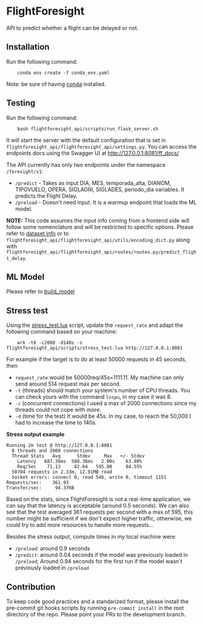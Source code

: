 # FlightForesight

API to predict whether a flight can be delayed or not.

## Installation 

Run the following command:

```
    conda env create -f conda_env.yaml
```

Note: be sure of having [conda](https://docs.conda.io/projects/conda/en/latest/user-guide/install/linux.html) installed. 

## Testing

Run the following command:

```
    bash flightforesight_api/scripts/run_flask_server.sh 
```

It will start the server with the default configuration that is set in `flightforesight_api/flightforesight_api/settings.py`. You can access the endpoints docs using the Swagger UI at http://127.0.0.1:8081/ff_docs/

The API currently has only two endpoints under the namespace `/foresight/v1`: 
- `/predict` - Takes as input DIA, MES, temporada_alta, DIANOM, TIPOVUELO, OPERA, SIGLAORI, SIGLADES, periodo_dia variables. It predicts the Flight Delay.
- `/preload` - Doesn't need input. It is a warmup endpoint that loads the ML model.

**NOTE:** This code assumes the input info coming from a frontend side will follow some nomenclature and will be restricted to specific options. Please refer to [dataset info](assets/datasets/README.md) or to `flightforesight_api/flightforesight_api/utils/encoding_dict.py` along with `flightforesight_api/flightforesight_api/routes/routes.py/predict_flight_delay`. 

## ML Model 

Please refer to [build_model](assets/notebooks/) 

## Stress test

Using the [stress_test.lua](flightforesight_api/scripts/stress_test.lua) script, update the `request_rate` and adapt the following command based on your machine:

```
    wrk -t8 -c2000 -d140s -s flightforesight_api/scripts/stress_test.lua http://127.0.0.1:8081
```

For example if the target is to do at least 50000 requests in 45 seconds, then 
- `request_rate` would be 50000req/45s=1111.11. My machine can only send around 514 request max per second.
- `-t` (threads) should match your system's number of CPU threads. You can check yours with the command `lscpu`, in my case it was 8. 
- `-c` (concurrent connections) I used a max of 2000 connections since my threads could not cope with more.
- `-d` (time for the test) It would be 45s. In my case, to reach the 50,000 I had to increase the time to 140s.

**Stress output example**
```
Running 2m test @ http://127.0.0.1:8081
  8 threads and 2000 connections
  Thread Stats   Avg      Stdev     Max   +/- Stdev
    Latency   687.36ms  508.36ms   2.00s    63.80%
    Req/Sec    71.13     82.64   595.00     84.55%
  50704 requests in 2.33m, 12.91MB read
  Socket errors: connect 0, read 546, write 0, timeout 1151
Requests/sec:    361.93
Transfer/sec:     94.37KB
```

Based on the stats, since FlightForesight is not a real-time application, we can say that the latency is acceptable (around 0.5 seconds). We can also see that the test averaged 361 requests per second with a max of 595, this number might be sufficient if we don't expect higher traffic, otherwise, we could try to add more resources to handle more requests... 

Besides the stress output, compute times in my local machine were: 
- `/preload`: around 0.9 seconds
- `/predict`: around 0.04 seconds if the model was previously loaded in `/preload`;  Around 0.94 seconds for the first run if the model wasn't previously loaded in `/preload`

## Contribution 

To keep code good practices and a standarized format, please install the pre-commit git hooks scripts by running ```pre-commit install``` in the root directory of the repo. Please point your PRs to the development branch.